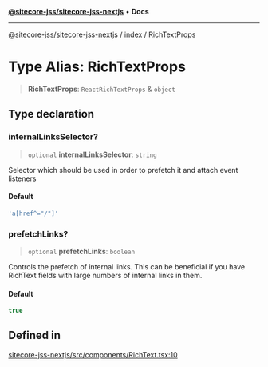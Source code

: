 [**@sitecore-jss/sitecore-jss-nextjs**](../../README.md) • **Docs**

***

[@sitecore-jss/sitecore-jss-nextjs](../../README.md) / [index](../README.md) / RichTextProps

# Type Alias: RichTextProps

> **RichTextProps**: `ReactRichTextProps` & `object`

## Type declaration

### internalLinksSelector?

> `optional` **internalLinksSelector**: `string`

Selector which should be used in order to prefetch it and attach event listeners

#### Default

```ts
'a[href^="/"]'
```

### prefetchLinks?

> `optional` **prefetchLinks**: `boolean`

Controls the prefetch of internal links. This can be beneficial if you have RichText fields
with large numbers of internal links in them.

#### Default

```ts
true
```

## Defined in

[sitecore-jss-nextjs/src/components/RichText.tsx:10](https://github.com/Sitecore/jss/blob/32e43cec490a623a675f03f30cb52f47552c878c/packages/sitecore-jss-nextjs/src/components/RichText.tsx#L10)
